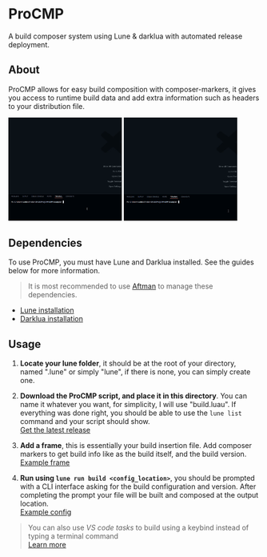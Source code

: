 # ProCMP

A build composer system using Lune & darklua with automated release deployment.

## About

ProCMP allows for easy build composition with composer-markers, it gives you access to runtime build data and add extra information such as headers to your distribution file.

<img alt="Composing a release build" src="Assets\cliRelease_preview.gif" width=45% />
<img alt="Composing a debug build" src="Assets\cliDebug_preview.gif" width=45% />

## Dependencies

To use ProCMP, you must have Lune and Darklua installed. See the guides below for more information.

> It is most recommended to use [Aftman](https://github.com/LPGhatguy/aftman) to manage these dependencies.

- [Lune installation](<https://lune-org.github.io/docs/getting-started/1-installation>)
- [Darklua installation](<https://github.com/seaofvoices/darklua>)

## Usage

1. **Locate your lune folder**, it should be at the root of your directory, named ".lune" or simply "lune", if there is none, you can simply create one.

2. **Download the ProCMP script, and place it in this directory**. You can name it whatever you want, for simplicity, I will use "build.luau". If everything was done right, you should be able to use the `lune list` command and your script should show. </br> [Get the latest release](https://github.com/Proton-Utilities/ProCMP/releases/latest/download/build.luau)

3. **Add a frame**, this is essentially your build insertion file. Add composer markers to get build info like as the build itself, and the build version. </br> [Example frame](Example\build\frame.luau)

4. **Run using `lune run build <config_location>`**, you should be prompted with a CLI interface asking for the build configuration and version. After completing the prompt your file will be built and composed at the output location. </br> [Example config](Example/build/.pcmp.json)

> You can also use *VS code tasks* to build using a keybind instead of typing a terminal command </br> [Learn more](https://code.visualstudio.com/docs/debugtest/tasks)
